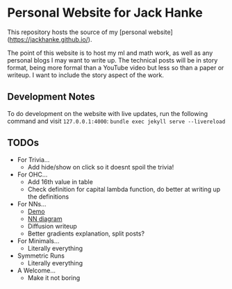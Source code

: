 # Personal Website for Jack Hanke

This repository hosts the source of my [personal website] (https://jackhanke.github.io/).

The point of this website is to host my ml and math work, as well as any personal blogs I may want to write up. The technical posts will be in story format, being more formal than a YouTube video but less so than a paper or writeup. I want to include the story aspect of the work. 

## Development Notes
To do development on the website with live updates, run the following command and visit `127.0.0.1:4000`:
`bundle exec jekyll serve --livereload`

## TODOs
- For Trivia...
    - Add hide/show on click so it doesnt spoil the trivia!
- For OHC...
    - Add 16th value in table
    - Check definition for capital lambda function, do better at writing up the definitions
- For NNs...
    - [Demo](https://github.com/j-weatherwax/MNIST-Visualizer)
    - [NN diagram](https://duckduckgo.com/?t=ffab&q=tikz+neural+network+&iax=images&ia=images)
    - Diffusion writeup
    - Better gradients explanation, split posts?
- For Minimals...
    - Literally everything
- Symmetric Runs
    - Literally everything
- A Welcome...
    - Make it not boring
